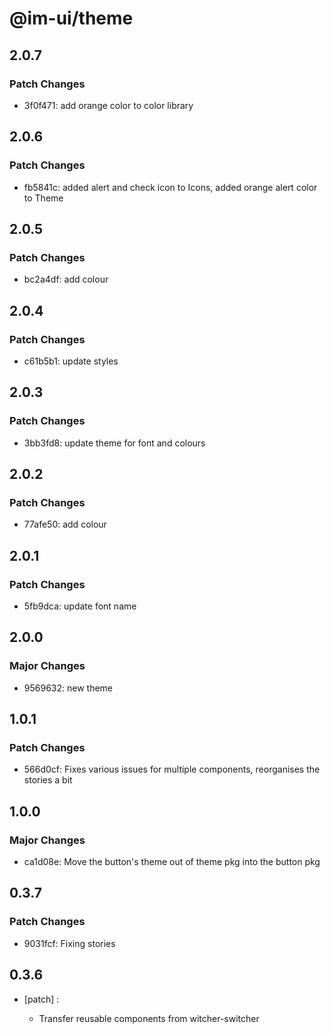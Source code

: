 # @im-ui/theme

## 2.0.7

### Patch Changes

- 3f0f471: add orange color to color library

## 2.0.6

### Patch Changes

- fb5841c: added alert and check icon to Icons, added orange alert color to Theme

## 2.0.5

### Patch Changes

- bc2a4df: add colour

## 2.0.4

### Patch Changes

- c61b5b1: update styles

## 2.0.3

### Patch Changes

- 3bb3fd8: update theme for font and colours

## 2.0.2

### Patch Changes

- 77afe50: add colour

## 2.0.1

### Patch Changes

- 5fb9dca: update font name

## 2.0.0

### Major Changes

- 9569632: new theme

## 1.0.1

### Patch Changes

- 566d0cf: Fixes various issues for multiple components, reorganises the stories a bit

## 1.0.0

### Major Changes

- ca1d08e: Move the button's theme out of theme pkg into the button pkg

## 0.3.7

### Patch Changes

- 9031fcf: Fixing stories

## 0.3.6

- [patch] :

  - Transfer reusable components from witcher-switcher
